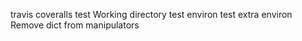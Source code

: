 travis
coveralls
test Working directory
test environ
test extra environ
Remove dict from manipulators
